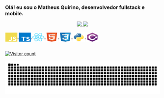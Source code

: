 ### Olá! eu sou o Matheus Quirino, desenvolvedor fullstack e mobile.
<div align="center">
  <a href="https://github.com/quirin0">
  <img height="180em" src="https://github-readme-stats.vercel.app/api?username=quirin0&show_icons=true&theme=midnight-purple&include_all_commits=true&count_private=true"/>
  <img height="180em" src="https://github-readme-stats.vercel.app/api/top-langs/?username=quirin0&layout=compact&theme=midnight-purple"/>
</div>
  <div style="display: inline_block"><br>
  <img align="center" alt="Js" height="30" width="40" src="https://raw.githubusercontent.com/devicons/devicon/master/icons/javascript/javascript-plain.svg">
  <img align="center" alt="Ts" height="30" width="40" src="https://raw.githubusercontent.com/devicons/devicon/master/icons/typescript/typescript-plain.svg">
  <img align="center" alt="React" height="30" width="40" src="https://raw.githubusercontent.com/devicons/devicon/master/icons/react/react-original.svg">
  <img align="center" alt="HTML" height="30" width="40" src="https://raw.githubusercontent.com/devicons/devicon/master/icons/html5/html5-original.svg">
  <img align="center" alt="CSS" height="30" width="40" src="https://raw.githubusercontent.com/devicons/devicon/master/icons/css3/css3-original.svg">
  <img align="center" alt="Python" height="30" width="40" src="https://raw.githubusercontent.com/devicons/devicon/master/icons/python/python-original.svg">
  <img align="center" alt="Csharp" height="30" width="40" src="https://raw.githubusercontent.com/devicons/devicon/master/icons/csharp/csharp-original.svg">
  
</div>
  
##
  
<!--START_SECTION:waka-->

![Visitor count](https://shields-io-visitor-counter.herokuapp.com/badge?page=quirin0.quirin0&label=Visitors&labelColor=7F3ACE&logo=GitHub&logoColor=000000&color=6A0DAD&style=for-the-badge)

![Snake animation](https://github.com/quirin0/quirin0/blob/output/github-contribution-grid-snake.svg)
